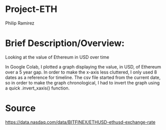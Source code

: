 # Project-ETH

Philip Ramirez

# Brief Description/Overview: 
Looking at the value of Ethereum in USD over time

In Google Colab, I plotted a graph displaying the value, in USD, of Ethereum over a 5 year gap. In order to make the x-axis less cluttered, I only used 8 dates as a reference for timeline. The csv file started from the current date, so in order to make the graph chronological, I had to invert the graph using a quick .invert_xaxis() function. 

# Source

https://data.nasdaq.com/data/BITFINEX/ETHUSD-ethusd-exchange-rate
